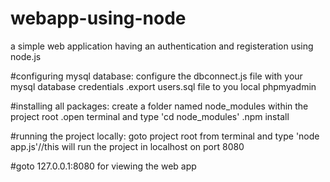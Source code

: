 # webapp-using-node
a simple web application having an authentication and registeration using node.js

#configuring mysql database:
configure the dbconnect.js file with your mysql database credentials
.export users.sql file to you local phpmyadmin

#installing all packages:
 create a folder named node_modules within the project root 
 .open terminal and type 'cd node_modules'
 .npm install
 
 #running the project locally:
  goto project root from terminal and type 'node app.js'//this will run the project in localhost on port 8080
  
 #goto 127.0.0.1:8080 for viewing the web app
  
  



